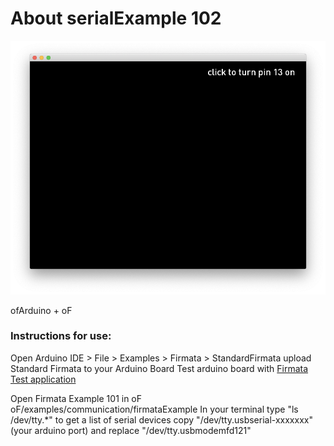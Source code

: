 # About serialExample 102

![Screenshot of serialExample](firmataExample.png)

ofArduino + oF

### Instructions for use:

Open Arduino IDE > File > Examples > Firmata > StandardFirmata
upload Standard Firmata to your Arduino Board
Test arduino board with [Firmata Test application](http://www.pjrc.com/teensy/firmata_test/firmata_test.dmg)


Open Firmata Example 101 in oF
oF/examples/communication/firmataExample
In your terminal type "ls /dev/tty.*" to get a list of serial devices
copy "/dev/tty.usbserial-xxxxxxx" (your arduino port)  and replace "/dev/tty.usbmodemfd121"




